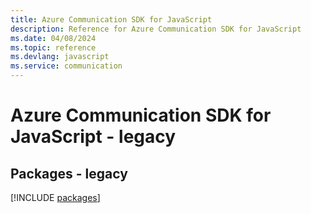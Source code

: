 ```yaml
---
title: Azure Communication SDK for JavaScript
description: Reference for Azure Communication SDK for JavaScript
ms.date: 04/08/2024
ms.topic: reference
ms.devlang: javascript
ms.service: communication
---
```

# Azure Communication SDK for JavaScript - legacy
## Packages - legacy
[!INCLUDE [packages](communication-index.md)]